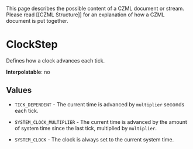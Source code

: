 This page describes the possible content of a CZML document or stream. Please read [[CZML Structure]] for an explanation of how a CZML document is put together.

# ClockStep

Defines how a clock advances each tick.

**Interpolatable**: no

## Values

* `TICK_DEPENDENT` - The current time is advanced by `multiplier` seconds each tick.

* `SYSTEM_CLOCK_MULTIPLIER` - The current time is advanced by the amount of system time since the last tick, multiplied by `multiplier`.

* `SYSTEM_CLOCK` - The clock is always set to the current system time.

